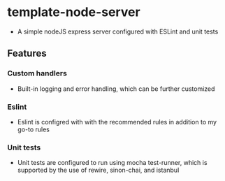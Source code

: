 # template-node-server

* A simple nodeJS express server configured with ESLint and unit tests

## Features

### Custom handlers
* Built-in logging and error handling, which can be further customized

### Eslint
* Eslint is configred with with the recommended rules in addition to my go-to rules

### Unit tests
* Unit tests are configured to run using mocha test-runner, which is supported by the use of rewire, sinon-chai, and istanbul
